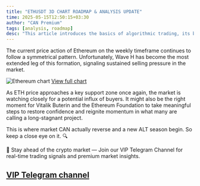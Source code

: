 ```yaml
---
title: "ETHUSDT 3D CHART ROADMAP & ANALYSIS UPDATE"
time: 2025-05-15T12:50:15+03:30
author: "CAN Premium"
tags: [analysis, roadmap]
desc: "This article introduces the basics of algorithmic trading, its benefits, and why it is popular among traders."
---
```


The current price action of Ethereum on the weekly timeframe continues to follow a symmetrical pattern. Unfortunately, Wave H has become the most extended leg of this formation, signaling sustained selling pressure in the market.

![Ethereum chart](https://www.tradingview.com/x/Jzi6dZdI/)
[View full chart](https://t.me/+2znhsiCGpI81MzQ0)

As ETH price approaches a key support zone once again, the market is watching closely for a potential influx of buyers. It might also be the right moment for Vitalik Buterin and the Ethereum Foundation to take meaningful steps to restore confidence and reignite momentum in what many are calling a long-stagnant project. 

This is where market CAN actually reverse and a new ALT season begin. So keep a close eye on it. 🔍 

🔔 Stay ahead of the crypto market — Join our VIP Telegram Channel for real-time trading signals and premium market insights.

[VIP Telegram channel](https://t.me/+2znhsiCGpI81MzQ0)
---

